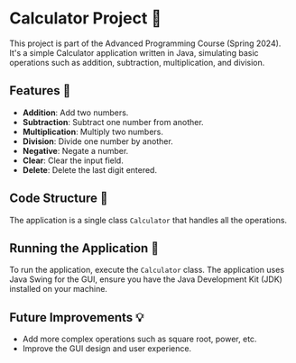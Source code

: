 # Calculator Project :1234:

This project is part of the Advanced Programming Course (Spring 2024). It's a simple Calculator application written in Java, simulating basic operations such as addition, subtraction, multiplication, and division.

## Features :star2:

- **Addition**: Add two numbers.
- **Subtraction**: Subtract one number from another.
- **Multiplication**: Multiply two numbers.
- **Division**: Divide one number by another.
- **Negative**: Negate a number.
- **Clear**: Clear the input field.
- **Delete**: Delete the last digit entered.

## Code Structure :file_folder:

The application is a single class `Calculator` that handles all the operations.

## Running the Application :rocket:

To run the application, execute the `Calculator` class. The application uses Java Swing for the GUI, ensure you have the Java Development Kit (JDK) installed on your machine.

## Future Improvements :bulb:

- Add more complex operations such as square root, power, etc.
- Improve the GUI design and user experience.
